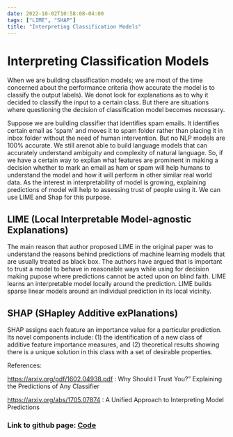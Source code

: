 ```yaml
---
date: 2022-10-02T10:58:08-04:00
tags: ["LIME", "SHAP"]
title: "Interpreting Classification Models"
---
```


# Interpreting Classification Models

When we are building classification models; we are most of the time concerned about the performance criteria (how accurate the model is to classify the output labels). We donot look for explanations as to why it decided to classify the input to a certain class. But there are situations where questioning the decision of classification model becomes necessary.

Suppose we are building classifier that identifies spam emails. It identifies certain email as 'spam' and moves it to spam folder rather than placing it in inbox folder without the need of human intervention. But no NLP models are 100% accurate. We still arenot able to build language models that can accurately understand ambiguity and complexity of natural language. So, if we have a certain way to explian what features are prominent in making a decision whether to mark an email as ham or spam will help humans to understand the model and how it will perform in other similar real world data.  As the interest in interpretability of model is growing, explaining predictions of model will help to assessing trust of people using it. We can use LIME and Shap for this purpose.


## LIME (Local Interpretable Model-agnostic Explanations)

The main reason that author proposed LIME in the original paper was to understand the reasons behind predictions of machine learning models that are usually treated as black box. The authors have argued that is important to trust a model to behave in reasonable ways while using for decision making pupose where predictions cannot be acted upon on blind faith. LIME  learns an interpretable model locally around the prediction.  LIME builds sparse linear models around an individual prediction in its local vicinity.


## SHAP (SHapley Additive exPlanations)

SHAP assigns each feature an importance value for a particular prediction. Its novel components include: (1) the identification of a new class of additive feature importance measures, and (2) theoretical results showing there is a unique solution in this class with a set of desirable properties.


References:

https://arxiv.org/pdf/1602.04938.pdf : Why Should I Trust You?”
Explaining the Predictions of Any Classifier

https://arxiv.org/abs/1705.07874 : A Unified Approach to Interpreting Model Predictions


### Link to github page: [Code](https://github.com/shikshya1/30_days_of_ml/tree/main/Day-2%20(Interpreting%20classification%20models))

